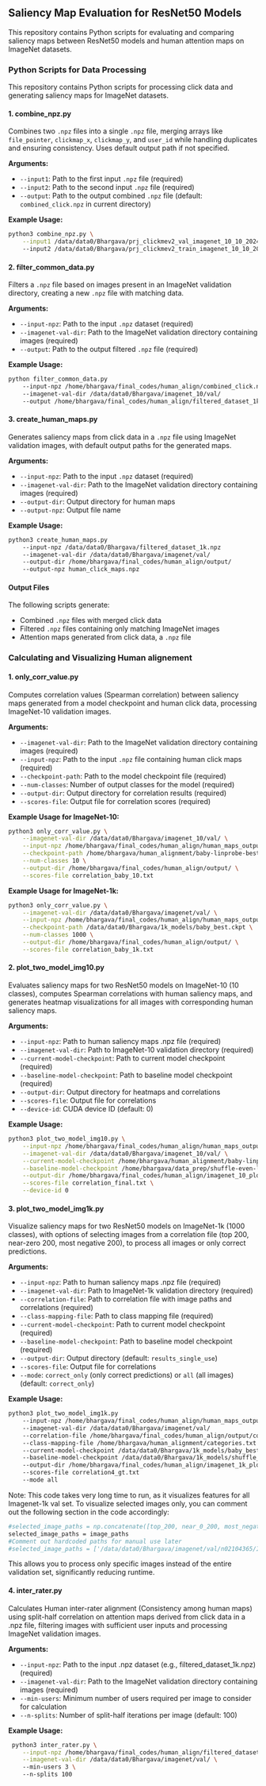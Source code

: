## Saliency Map Evaluation for ResNet50 Models

This repository contains Python scripts for evaluating and comparing saliency maps between ResNet50 models and human attention maps on ImageNet datasets.


### Python Scripts for Data Processing

This repository contains Python scripts for processing click data and generating saliency maps for ImageNet datasets.

#### 1. combine_npz.py

Combines two `.npz` files into a single `.npz` file, merging arrays like `file_pointer`, `clickmap_x`, `clickmap_y`, and `user_id` while handling duplicates and ensuring consistency. Uses default output path if not specified.

**Arguments:**
- `--input1`: Path to the first input `.npz` file (required)
- `--input2`: Path to the second input `.npz` file (required)
- `--output`: Path to the output combined `.npz` file (default: `combined_click.npz` in current directory)

**Example Usage:**
```bash
python3 combine_npz.py \
    --input1 /data/data0/Bhargava/prj_clickmev2_val_imagenet_10_10_2024.npz
    --input2 /data/data0/Bhargava/prj_clickmev2_train_imagenet_10_10_2024.npz
```

#### 2. filter_common_data.py

Filters a `.npz` file based on images present in an ImageNet validation directory, creating a new `.npz` file with matching data.

**Arguments:**
- `--input-npz`: Path to the input `.npz` dataset (required)
- `--imagenet-val-dir`: Path to the ImageNet validation directory containing images (required)
- `--output`: Path to the output filtered `.npz` file (required)

**Example Usage:**
```bash
python filter_common_data.py 
    --input-npz /home/bhargava/final_codes/human_align/combined_click.npz
    --imagenet-val-dir /data/data0/Bhargava/imagenet_10/val/
    --output /home/bhargava/final_codes/human_align/filtered_dataset_1k.npz
```

#### 3. create_human_maps.py

Generates saliency maps from click data in a `.npz` file using ImageNet validation images, with default output paths for the generated maps.

**Arguments:**
- `--input-npz`: Path to the input `.npz` dataset (required)
- `--imagenet-val-dir`: Path to the ImageNet validation directory containing images (required)
- `--output-dir`: Output directory for human maps
- `--output-npz`: Output file name

**Example Usage:**

```bash
python3 create_human_maps.py 
    --input-npz /data/data0/Bhargava/filtered_dataset_1k.npz 
    --imagenet-val-dir /data/data0/Bhargava/imagenet/val/
    --output-dir /home/bhargava/final_codes/human_align/output/
    --output-npz human_click_maps.npz
```

#### Output Files

The following scripts generate:
- Combined `.npz` files with merged click data
- Filtered `.npz` files containing only matching ImageNet images
- Attention maps generated from click data, a `.npz` file


### Calculating and Visualizing Human alignement

#### 1. only_corr_value.py

Computes correlation values (Spearman correlation) between saliency maps generated from a model checkpoint and human click data, processing ImageNet-10 validation images.

**Arguments:**
- `--imagenet-val-dir`: Path to the ImageNet validation directory containing images (required)
- `--input-npz`: Path to the input `.npz` file containing human click maps (required)
- `--checkpoint-path`: Path to the model checkpoint file (required)
- `--num-classes`: Number of output classes for the model (required)
- `--output-dir`: Output directory for correlation results (required)
- `--scores-file`: Output file for correlation scores (required)

**Example Usage for ImageNet-10:**
```bash
python3 only_corr_value.py \
    --imagenet-val-dir /data/data0/Bhargava/imagenet_10/val/ \
    --input-npz /home/bhargava/final_codes/human_align/human_maps_output/human_click_maps_10.npz \
    --checkpoint-path /home/bhargava/human_alignment/baby-linprobe-best-v7.ckpt \
    --num-classes 10 \
    --output-dir /home/bhargava/final_codes/human_align/output/ \
    --scores-file correlation_baby_10.txt
```

**Example Usage for ImageNet-1k:**
```bash
python3 only_corr_value.py \
    --imagenet-val-dir /data/data0/Bhargava/imagenet/val/ \
    --input-npz /home/bhargava/final_codes/human_align/human_maps_output/human_click_maps_1k.npz \
    --checkpoint-path /data/data0/Bhargava/1k_models/baby_best.ckpt \
    --num-classes 1000 \
    --output-dir /home/bhargava/final_codes/human_align/output/ \
    --scores-file correlation_baby_1k.txt
```


#### 2. plot_two_model_img10.py

Evaluates saliency maps for two ResNet50 models on ImageNet-10 (10 classes), computes Spearman correlations with human saliency maps, and generates heatmap visualizations for all images with corresponding human saliency maps.

**Arguments:**
- `--input-npz`: Path to human saliency maps .npz file (required)
- `--imagenet-val-dir`: Path to ImageNet-10 validation directory (required)
- `--current-model-checkpoint`: Path to current model checkpoint (required)
- `--baseline-model-checkpoint`: Path to baseline model checkpoint (required)
- `--output-dir`: Output directory for heatmaps and correlations
- `--scores-file`: Output file for correlations
- `--device-id`: CUDA device ID (default: 0)

**Example Usage:**
```bash
python3 plot_two_model_img10.py \
    --input-npz /home/bhargava/final_codes/human_align/human_maps_output/human_click_maps_10.npz \
    --imagenet-val-dir /data/data0/Bhargava/imagenet_10/val/ \
    --current-model-checkpoint /home/bhargava/human_alignment/baby-linprobe-best-v7.ckpt \
    --baseline-model-checkpoint /home/bhargava/data_prep/shuffle-even-linprobe-best-v1.ckpt \
    --output-dir /home/bhargava/final_codes/human_align/imagenet_10_plots \
    --scores-file correlation_final.txt \
    --device-id 0 
```

#### 3. plot_two_model_img1k.py

Visualize saliency maps for two ResNet50 models on ImageNet-1k (1000 classes), with options of selecting images from a correlation file (top 200, near-zero 200, most negative 200), to process all images or only correct predictions.

**Arguments:**
- `--input-npz`: Path to human saliency maps .npz file (required)
- `--imagenet-val-dir`: Path to ImageNet-1k validation directory (required)
- `--correlation-file`: Path to correlation file with image paths and correlations (required)
- `--class-mapping-file`: Path to class mapping file (required)
- `--current-model-checkpoint`: Path to current model checkpoint (required)
- `--baseline-model-checkpoint`: Path to baseline model checkpoint (required)
- `--output-dir`: Output directory (default: `results_single_use`)
- `--scores-file`: Output file for correlations 
- `--mode`: `correct_only` (only correct predictions) or `all` (all images) (default: `correct_only`)

**Example Usage:**
```bash
python3 plot_two_model_img1k.py
    --input-npz /home/bhargava/final_codes/human_align/human_maps_output/human_click_maps_1k.npz
    --imagenet-val-dir /data/data0/Bhargava/imagenet/val/
    --correlation-file /home/bhargava/final_codes/human_align/output/correlation_baby_1k.txt
    --class-mapping-file /home/bhargava/human_alignment/categories.txt
    --current-model-checkpoint /data/data0/Bhargava/1k_models/baby_best.ckpt
    --baseline-model-checkpoint /data/data0/Bhargava/1k_models/shuffle_best.ckpt
    --output-dir /home/bhargava/final_codes/human_align/imagenet_1k_plots
    --scores-file correlation4_gt.txt
    --mode all
```
Note: This code takes very long time to run, as it visualizes features for all Imagenet-1k val set.
To visualize selected images only, you can comment out the following section in the code accordingly:
```bash
#selected_image_paths = np.concatenate([top_200, near_0_200, most_negative_200])
selected_image_paths = image_paths
#Comment out hardcoded paths for manual use later
#selected_image_paths = ['/data/data0/Bhargava/imagenet/val/n02104365/ILSVRC2012_val_00006842.JPEG', '/data/data0/Bhargava/imagenet/val/n01669191/ILSVRC2012_val_00010145.JPEG']
```
This allows you to process only specific images instead of the entire validation set, significantly reducing runtime.


#### 4. inter_rater.py

Calculates  Human inter-rater alignment (Consistency among human maps) using split-half correlation on attention maps derived from click data in a .npz file, filtering images with sufficient user inputs and processing ImageNet validation images. 

**Arguments:**
- `--input-npz`: Path to the input .npz dataset (e.g., filtered_dataset_1k.npz) (required)
- `--imagenet-val-dir`: Path to the ImageNet validation directory containing images (required)
- `--min-users`: Minimum number of users required per image to consider for calculation
- `--n-splits`: Number of split-half iterations per image (default: 100)

**Example Usage:**
```bash
 python3 inter_rater.py \
    --input-npz /home/bhargava/final_codes/human_align/filtered_dataset_1k.npz \
    --imagenet-val-dir /data/data0/Bhargava/imagenet/val/ \ 
    --min-users 3 \ 
    --n-splits 100 
```

